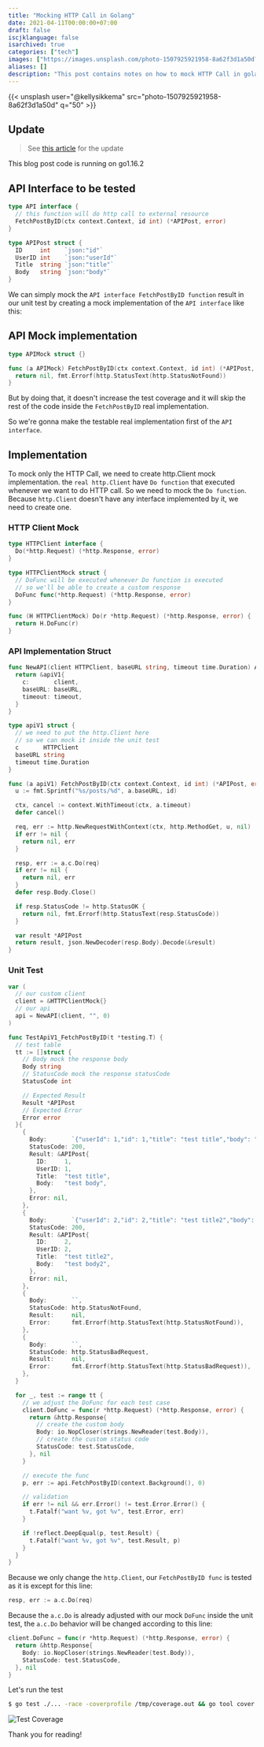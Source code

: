 ```yaml
---
title: "Mocking HTTP Call in Golang"
date: 2021-04-11T00:00:00+07:00
draft: false
iscjklanguage: false
isarchived: true
categories: ["tech"]
images: ["https://images.unsplash.com/photo-1507925921958-8a62f3d1a50d?w=1920&q=50"]
aliases: []
description: "This post contains notes on how to mock HTTP Call in golang"
---
```


{{< unsplash user="@kellysikkema" src="photo-1507925921958-8a62f3d1a50d" q="50" >}}

## Update

> See [this article](/blogs/mocking-http-call-in-golang-a-better-way/) for the update

This blog post code is running on go1.16.2

## API Interface to be tested

```go
type API interface {
  // this function will do http call to external resource
  FetchPostByID(ctx context.Context, id int) (*APIPost, error)
}

type APIPost struct {
  ID     int    `json:"id"`
  UserID int    `json:"userId"`
  Title  string `json:"title"`
  Body   string `json:"body"`
}
```

We can simply mock the `API interface FetchPostByID function` result in our unit test by creating a mock implementation of the `API interface` like this:

## API Mock implementation

```go
type APIMock struct {}

func (a APIMock) FetchPostByID(ctx context.Context, id int) (*APIPost, error) {
  return nil, fmt.Errorf(http.StatusText(http.StatusNotFound))
}
```

But by doing that, it doesn't increase the test coverage and it will skip the rest of the code inside the `FetchPostByID` real implementation.

So we're gonna make the testable real implementation first of the `API interface`.

## Implementation

To mock only the HTTP Call, we need to create http.Client mock implementation. the `real http.Client` have `Do function` that executed whenever we want to do HTTP call. So we need to mock the `Do function`. Because `http.Client` doesn't have any interface implemented by it, we need to create one.

### HTTP Client Mock

```go
type HTTPClient interface {
  Do(*http.Request) (*http.Response, error)
}

type HTTPClientMock struct {
  // DoFunc will be executed whenever Do function is executed
  // so we'll be able to create a custom response
  DoFunc func(*http.Request) (*http.Response, error)
}

func (H HTTPClientMock) Do(r *http.Request) (*http.Response, error) {
  return H.DoFunc(r)
}
```

### API Implementation Struct

```go
func NewAPI(client HTTPClient, baseURL string, timeout time.Duration) API {
  return &apiV1{
    c:       client,
    baseURL: baseURL,
    timeout: timeout,
  }
}

type apiV1 struct {
  // we need to put the http.Client here
  // so we can mock it inside the unit test
  c       HTTPClient
  baseURL string
  timeout time.Duration
}

func (a apiV1) FetchPostByID(ctx context.Context, id int) (*APIPost, error) {
  u := fmt.Sprintf("%s/posts/%d", a.baseURL, id)

  ctx, cancel := context.WithTimeout(ctx, a.timeout)
  defer cancel()

  req, err := http.NewRequestWithContext(ctx, http.MethodGet, u, nil)
  if err != nil {
    return nil, err
  }

  resp, err := a.c.Do(req)
  if err != nil {
    return nil, err
  }
  defer resp.Body.Close()

  if resp.StatusCode != http.StatusOK {
    return nil, fmt.Errorf(http.StatusText(resp.StatusCode))
  }

  var result *APIPost
  return result, json.NewDecoder(resp.Body).Decode(&result)
}
```

### Unit Test

```go
var (
  // our custom client
  client = &HTTPClientMock{}
  // our api
  api = NewAPI(client, "", 0)
)

func TestApiV1_FetchPostByID(t *testing.T) {
  // test table
  tt := []struct {
    // Body mock the response body
    Body string
    // StatusCode mock the response statusCode
    StatusCode int

    // Expected Result
    Result *APIPost
    // Expected Error
    Error error
  }{
    {
      Body:       `{"userId": 1,"id": 1,"title": "test title","body": "test body"}`,
      StatusCode: 200,
      Result: &APIPost{
        ID:     1,
        UserID: 1,
        Title:  "test title",
        Body:   "test body",
      },
      Error: nil,
    },
    {
      Body:       `{"userId": 2,"id": 2,"title": "test title2","body": "test body2"}`,
      StatusCode: 200,
      Result: &APIPost{
        ID:     2,
        UserID: 2,
        Title:  "test title2",
        Body:   "test body2",
      },
      Error: nil,
    },
    {
      Body:       ``,
      StatusCode: http.StatusNotFound,
      Result:     nil,
      Error:      fmt.Errorf(http.StatusText(http.StatusNotFound)),
    },
    {
      Body:       ``,
      StatusCode: http.StatusBadRequest,
      Result:     nil,
      Error:      fmt.Errorf(http.StatusText(http.StatusBadRequest)),
    },
  }

  for _, test := range tt {
    // we adjust the DoFunc for each test case
    client.DoFunc = func(r *http.Request) (*http.Response, error) {
      return &http.Response{
        // create the custom body
        Body: io.NopCloser(strings.NewReader(test.Body)),
        // create the custom status code
        StatusCode: test.StatusCode,
      }, nil
    }

    // execute the func
    p, err := api.FetchPostByID(context.Background(), 0)

    // validation
    if err != nil && err.Error() != test.Error.Error() {
      t.Fatalf("want %v, got %v", test.Error, err)
    }

    if !reflect.DeepEqual(p, test.Result) {
      t.Fatalf("want %v, got %v", test.Result, p)
    }
  }
}
```

Because we only change the `http.Client`, our `FetchPostByID func` is tested as it is except for this line:

```go
resp, err := a.c.Do(req)
```

Because the `a.c.Do` is already adjusted with our mock `DoFunc` inside the unit test, the `a.c.Do` behavior will be changed according to this line:

```go
client.DoFunc = func(r *http.Request) (*http.Response, error) {
  return &http.Response{
    Body: io.NopCloser(strings.NewReader(test.Body)),
    StatusCode: test.StatusCode,
  }, nil
}
```

Let's run the test

```bash
$ go test ./... -race -coverprofile /tmp/coverage.out && go tool cover -html=/tmp/coverage.out
```

![Test Coverage](/img/mocking-http-call-in-golang/coverage.png)

Thank you for reading!
